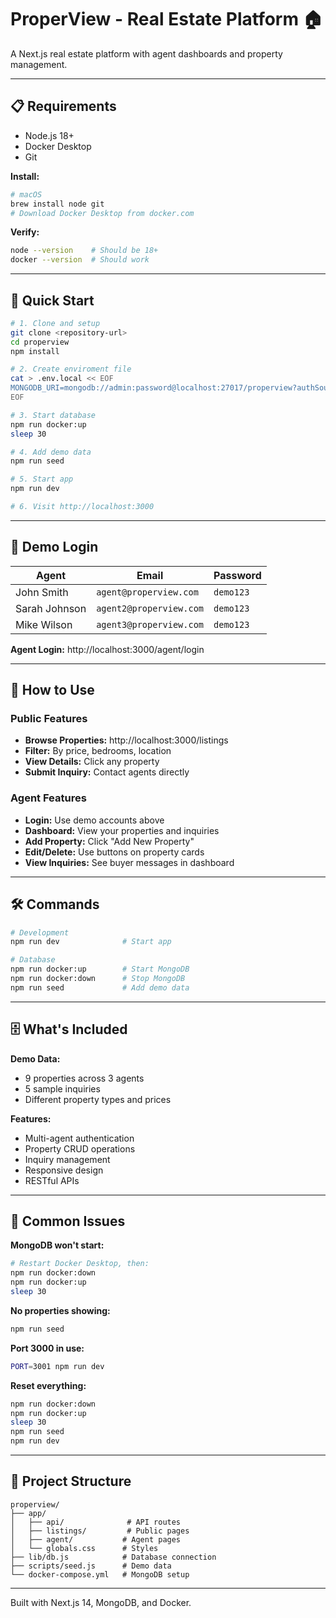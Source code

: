 # ProperView - Real Estate Platform 🏠

A Next.js real estate platform with agent dashboards and property management.

---

## 📋 Requirements

- Node.js 18+
- Docker Desktop
- Git

**Install:**
```bash
# macOS
brew install node git
# Download Docker Desktop from docker.com
```

**Verify:**
```bash
node --version    # Should be 18+
docker --version  # Should work
```

---

## 🚀 Quick Start

```bash
# 1. Clone and setup
git clone <repository-url>
cd properview
npm install

# 2. Create enviroment file
cat > .env.local << EOF
MONGODB_URI=mongodb://admin:password@localhost:27017/properview?authSource=admin
EOF

# 3. Start database
npm run docker:up
sleep 30

# 4. Add demo data
npm run seed

# 5. Start app
npm run dev

# 6. Visit http://localhost:3000
```

---

## 🔐 Demo Login

| Agent | Email | Password |
|-------|-------|----------|
| John Smith | `agent@properview.com` | `demo123` |
| Sarah Johnson | `agent2@properview.com` | `demo123` |
| Mike Wilson | `agent3@properview.com` | `demo123` |

**Agent Login:** http://localhost:3000/agent/login

---

## 📱 How to Use

### Public Features
- **Browse Properties:** http://localhost:3000/listings
- **Filter:** By price, bedrooms, location
- **View Details:** Click any property
- **Submit Inquiry:** Contact agents directly

### Agent Features  
- **Login:** Use demo accounts above
- **Dashboard:** View your properties and inquiries
- **Add Property:** Click "Add New Property"
- **Edit/Delete:** Use buttons on property cards
- **View Inquiries:** See buyer messages in dashboard

---

## 🛠️ Commands

```bash
# Development
npm run dev              # Start app

# Database  
npm run docker:up        # Start MongoDB
npm run docker:down      # Stop MongoDB
npm run seed             # Add demo data

```

---

## 🗄️ What's Included

**Demo Data:**
- 9 properties across 3 agents
- 5 sample inquiries
- Different property types and prices

**Features:**
- Multi-agent authentication
- Property CRUD operations  
- Inquiry management
- Responsive design
- RESTful APIs

---

## 🚨 Common Issues

**MongoDB won't start:**
```bash
# Restart Docker Desktop, then:
npm run docker:down
npm run docker:up
sleep 30
```

**No properties showing:**
```bash
npm run seed
```

**Port 3000 in use:**
```bash
PORT=3001 npm run dev
```

**Reset everything:**
```bash
npm run docker:down
npm run docker:up
sleep 30
npm run seed
npm run dev
```

---

## 📂 Project Structure

```
properview/
├── app/
│   ├── api/              # API routes
│   ├── listings/         # Public pages
│   ├── agent/           # Agent pages
│   └── globals.css      # Styles
├── lib/db.js            # Database connection
├── scripts/seed.js      # Demo data
└── docker-compose.yml   # MongoDB setup
```

---

Built with Next.js 14, MongoDB, and Docker.